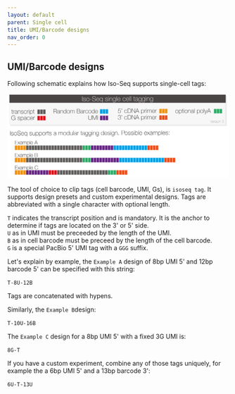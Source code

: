 ```yaml
---
layout: default
parent: Single cell
title: UMI/Barcode designs
nav_order: 0
---
```


## UMI/Barcode designs

Following schematic explains how Iso-Seq supports single-cell tags:

<img width="1000px" src="../img/isoseq-tag.png"/>

The tool of choice to clip tags (cell barcode, UMI, Gs), is `isoseq tag`.
It supports design presets and custom experimental designs.
Tags are abbreviated with a single character with optional length.

`T` indicates the transcript position and is mandatory.
It is the anchor to determine if tags are located on the 3' or 5' side.\
`U` as in UMI must be preceeded by the length of the UMI.\
`B` as in cell barcode must be preceed by the length of the cell barcode.\
`G` is a special PacBio 5' UMI tag with a `GGG` suffix.

Let's explain by example, the `Example A` design of 8bp UMI 5' and 12bp barcode 5'
can be specified with this string:

    T-8U-12B

Tags are concatenated with hypens.

Similarly, the `Example B`design:

    T-10U-16B

The `Example C` design for a 8bp UMI 5' with a fixed 3G UMI is:

    8G-T

If you have a custom experiment, combine any of those tags uniquely, for example
the a 6bp UMI 5' and a 13bp barcode 3':

    6U-T-13U
